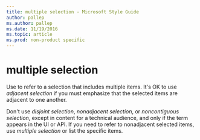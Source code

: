 ```yaml
---
title: multiple selection - Microsoft Style Guide
author: pallep
ms.author: pallep
ms.date: 11/19/2016
ms.topic: article
ms.prod: non-product specific
---
```


# multiple selection

Use to refer to a selection that includes multiple items. It's OK to use *adjacent selection* if you must emphasize that the selected items are adjacent to one another.

Don't use *disjoint selection*, *nonadjacent selection*, or *noncontiguous selection*,
except in content for a technical audience, and only if the term
appears in the UI or API. If you need to refer to nonadjacent selected
items, use *multiple selection* or list the specific items. 
